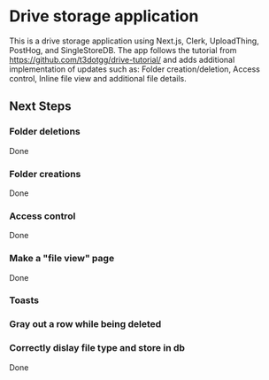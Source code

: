 # Drive storage application

This is a drive storage application using Next.js, Clerk, UploadThing, PostHog, and SingleStoreDB. The app follows the tutorial from https://github.com/t3dotgg/drive-tutorial/ and adds additional implementation of updates such as: Folder creation/deletion, Access control, Inline file view and additional file details.

## Next Steps

### Folder deletions

Done

### Folder creations

Done

### Access control

Done

### Make a "file view" page

Done

### Toasts

### Gray out a row while being deleted

### Correctly dislay file type and store in db

Done
